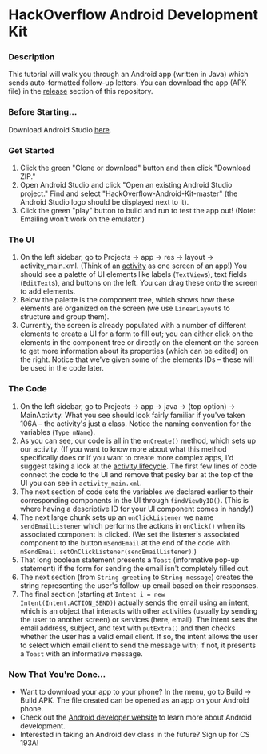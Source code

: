 # HackOverflow Android Development Kit

### Description
This tutorial will walk you through an Android app (written in Java) which sends auto-formatted follow-up letters. You can download the app (APK file) in the [release](https://github.com/carolineh101/HackOverflow-Android-Kit/releases) section of this repository.

### Before Starting...
Download Android Studio [here](https://developer.android.com/studio/index.html).

### Get Started
1. Click the green "Clone or download" button and then click "Download ZIP."
2. Open Android Studio and click "Open an existing Android Studio project." Find and select "HackOverflow-Android-Kit-master" (the Android Studio logo should be displayed next to it).
3. Click the green "play" button to build and run to test the app out! (Note: Emailing won't work on the emulator.)

### The UI
1. On the left sidebar, go to Projects -> app -> res -> layout -> activity_main.xml. (Think of an [activity](https://developer.android.com/reference/android/app/Activity.html) as one screen of an app!) You should see a palette of UI elements like labels (```TextView```s), text fields (```EditText```s), and buttons on the left. You can drag these onto the screen to add elements.
2. Below the palette is the component tree, which shows how these elements are organized on the screen (we use ```LinearLayout```s to structure and group them).
3. Currently, the screen is already populated with a number of different elements to create a UI for a form to fill out; you can either click on the elements in the component tree or directly on the element on the screen to get more information about its properties (which can be edited) on the right. Notice that we've given some of the elements IDs – these will be used in the code later.

### The Code
1. On the left sidebar, go to Projects -> app -> java -> (top option) -> MainActivity. What you see should look fairly familiar if you've taken 106A – the activity's just a class. Notice the naming convention for the variables (```Type mName```).
2. As you can see, our code is all in the ```onCreate()``` method, which sets up our activity. (If you want to know more about what this method specifically does or if you want to create more complex apps, I'd suggest taking a look at the [activity lifecycle](https://developer.android.com/guide/components/activities/activity-lifecycle.html). The first few lines of code connect the code to the UI and remove that pesky bar at the top of the UI you can see in ```activity_main.xml```.
3. The next section of code sets the variables we declared earlier to their corresponding components in the UI through ```findViewByID()```. (This is where having a descriptive ID for your UI component comes in handy!)
4. The next large chunk sets up an ```onClickListener``` we name ```sendEmailListener``` which performs the actions in ```onClick()``` when its associated component is clicked. (We set the listener's associated component to the button ```mSendEmail``` at the end of the code with ```mSendEmail.setOnClickListener(sendEmailListener)```.)
5. That long boolean statement presents a ```Toast``` (informative pop-up statement) if the form for sending the email isn't completely filled out.
6. The next section (from ```String greeting``` to ```String message```) creates the string representing the user's follow-up email based on their responses.
7. The final section (starting at ```Intent i = new Intent(Intent.ACTION_SEND)```) actually sends the email using an [intent](https://developer.android.com/guide/components/intents-filters.html), which is an object that interacts with other activities (usually by sending the user to another screen) or services (here, email). The intent sets the email address, subject, and text with ```putExtra()``` and then checks whether the user has a valid email client. If so, the intent allows the user to select which email client to send the message with; if not, it presents a ```Toast``` with an informative message.

### Now That You're Done...
- Want to download your app to your phone? In the menu, go to Build -> Build APK. The file created can be opened as an app on your Android phone.
- Check out the [Android developer website](https://developer.android.com/training/index.html) to learn more about Android development.
- Interested in taking an Android dev class in the future? Sign up for CS 193A!
